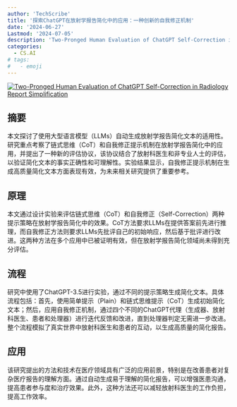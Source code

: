 ```yaml
---
author: 'TechScribe'
title: '探索ChatGPT在放射学报告简化中的应用：一种创新的自我修正机制'
date: '2024-06-27'
Lastmod: '2024-07-05'
description: 'Two-Pronged Human Evaluation of ChatGPT Self-Correction in Radiology Report Simplification'
categories:
  - CS.AI
# tags:
#   - emoji
---
```


[![Two-Pronged Human Evaluation of ChatGPT Self-Correction in Radiology Report Simplification](https://arxiv-research-1301205113.cos.ap-guangzhou.myqcloud.com/images/2406.18859v1.pdf_0.jpg)](https://arxiv.org/abs/2406.18859v1)

## 摘要

本文探讨了使用大型语言模型（LLMs）自动生成放射学报告简化文本的适用性。研究重点考察了链式思维（CoT）和自我修正提示机制在放射学报告简化中的应用，并提出了一种新的评估协议，该协议结合了放射科医生和非专业人士的评估，以验证简化文本的事实正确性和可理解性。实验结果显示，自我修正提示机制在生成高质量简化文本方面表现有效，为未来相关研究提供了重要参考。<!--more-->

## 原理

本文通过设计实验来评估链式思维（CoT）和自我修正（Self-Correction）两种提示策略在放射学报告简化中的效果。CoT方法要求LLMs在提供答案前先进行推理，而自我修正方法则要求LLMs先批评自己的初始响应，然后基于批评进行改进。这两种方法在多个应用中已被证明有效，但在放射学报告简化领域尚未得到充分评估。

## 流程

研究中使用了ChatGPT-3.5进行实验，通过不同的提示策略生成简化文本。具体流程包括：首先，使用简单提示（Plain）和链式思维提示（CoT）生成初始简化文本；然后，应用自我修正机制，通过四个不同的ChatGPT代理（生成器、放射科医生、患者和处理器）进行迭代反馈和改进，直到处理器判定无需进一步改进。整个流程模拟了真实世界中放射科医生和患者的互动，以生成高质量的简化报告。

## 应用

该研究提出的方法和技术在医疗领域具有广泛的应用前景，特别是在改善患者对复杂医疗报告的理解方面。通过自动生成易于理解的简化报告，可以增强医患沟通，提高患者参与度和治疗效果。此外，这种方法还可以减轻放射科医生的工作负担，提高工作效率。